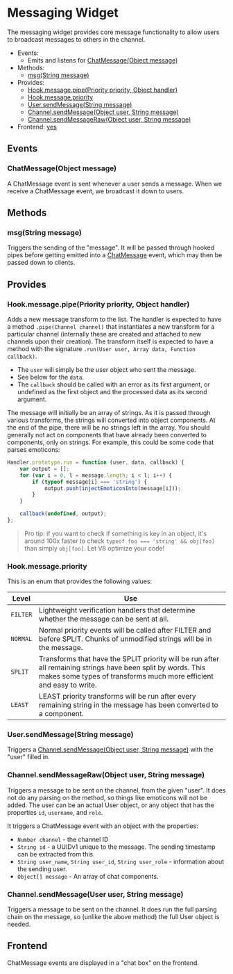 # Messaging Widget

The messaging widget provides core message functionality to allow users to broadcast messages to others in the channel.

 * Events:
    * Emits and listens for [ChatMessage(Object message)](#chatmessageobject-message)
 * Methods:
    * [msg(String message)](#msgstring-message)
 * Provides:
    * [Hook.message.pipe(Priority priority, Object handler)](#hookmessagepipepriority-priority-object-handler)
    * [Hook.message.priority](#hookmessagepriority)
    * [User.sendMessage(String message)](#usersendmessagestring-message)
    * [Channel.sendMessage(Object user, String message)](#channelsendmessageobject-user-string-message)
    * [Channel.sendMessageRaw(Object user, String message)](#channelsendmessagetawobject-user-string-message)
 * Frontend: [yes](#frontend)

## Events

### ChatMessage(Object message)

A ChatMessage event is sent whenever a user sends a message. When we receive a ChatMessage event, we broadcast it down to users.

## Methods

### msg(String message)

Triggers the sending of the "message". It will be passed through hooked pipes before getting emitted into a [ChatMessage](#ChatMessage) event, which may then be passed down to clients.

## Provides

### Hook.message.pipe(Priority priority, Object handler)

Adds a new message transform to the list. The handler is expected to have a method `.pipe(Channel channel)` that instantiates a new transform for a particular channel (internally these are created and attached to new channels upon their creation). The transform itself is expected to have a method with the signature `.run(User user, Array data, Function callback)`.

 * The `user` will simply be the user object who sent the message.
 * See below for the `data`.
 * The `callback` should be called with an error as its first argument, or undefined as the first object and the processed data as its second argument.

The message will initially be an array of strings. As it is passed through various transforms, the strings will converted into object components. At the end of the pipe, there will be no strings left in the array. You should generally not act on components that have already been converted to components, only on strings. For example, this could be some code that parses emoticons:

```js
Handler.prototype.run = function (user, data, callback) {
    var output = [];
    for (var i = 0, l = message.length; i < l; i++) {
        if (typeof message[i] === 'string') {
            output.push(injectEmoticonInto(message[i]));
        }
    }

    callback(undefined, output);
};
```

> Pro tip: if you want to check if something is key in an object, it's around 100x faster to check `typeof foo === 'string' && obj[foo]` than simply `obj[foo]`. Let V8 optimize your code!

### Hook.message.priority

This is an enum that provides the following values:

| Level    | Use   |
| -------- | ----- |
| `FILTER` | Lightweight verification handlers that determine whether the message can be sent at all.
| `NORMAL` | Normal priority events will be called after FILTER and before SPLIT. Chunks of unmodified strings will be in the message.
| `SPLIT`  | Transforms that have the SPLIT priority will be run after all remaining strings have been split by words. This makes some types of transforms much more efficient and easy to write.
| `LEAST`  | LEAST priority transforms will be run after every remaining string in the message has been converted to a component.

### User.sendMessage(String message)

Triggers a [Channel.sendMessage(Object user, String message)](#channelsendmessageobject-user-string-message) with the "user" filled in.

### Channel.sendMessageRaw(Object user, String message)

Triggers a message to be sent on the channel, from the given "user". It does not do any parsing on the method, so things like emoticons will not be added. The user can be an actual User object, or any object that has the properties `id`, `username`, and `role`.

It triggers a ChatMessage event with an object with the properties:

 * `Number channel` - the channel ID
 * `String id` - a UUIDv1 unique to the message. The sending timestamp can be extracted from this.
 * `String user_name`, `String user_id`, `String user_role` - information about the sending user.
 * `Object[] message` - An array of chat components.

### Channel.sendMessage(User user, String message)

Triggers a message to be sent on the channel. It does run the full parsing chain on the message, so (unlike the above method) the full User object is needed.

## Frontend

ChatMessage events are displayed in a "chat box" on the frontend.
